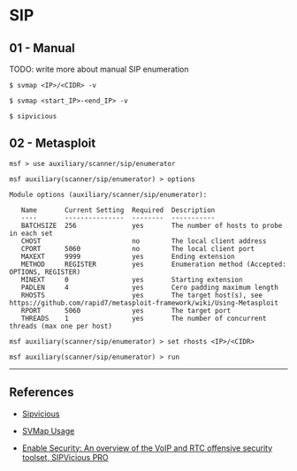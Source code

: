 # SIP

## 01 - Manual

TODO: write more about manual SIP enumeration

```
$ svmap <IP>/<CIDR> -v

$ svmap <start_IP>-<end_IP> -v
```

```
$ sipvicious
```

## 02 - Metasploit

```
msf > use auxiliary/scanner/sip/enumerator

msf auxiliary(scanner/sip/enumerator) > options

Module options (auxiliary/scanner/sip/enumerator):

   Name       Current Setting  Required  Description
   ----       ---------------  --------  -----------
   BATCHSIZE  256              yes       The number of hosts to probe in each set
   CHOST                       no        The local client address
   CPORT      5060             no        The local client port
   MAXEXT     9999             yes       Ending extension
   METHOD     REGISTER         yes       Enumeration method (Accepted: OPTIONS, REGISTER)
   MINEXT     0                yes       Starting extension
   PADLEN     4                yes       Cero padding maximum length
   RHOSTS                      yes       The target host(s), see https://github.com/rapid7/metasploit-framework/wiki/Using-Metasploit
   RPORT      5060             yes       The target port
   THREADS    1                yes       The number of concurrent threads (max one per host)

msf auxiliary(scanner/sip/enumerator) > set rhosts <IP>/<CIDR>

msf auxiliary(scanner/sip/enumerator) > run
```

---
## References

- [Sipvicious](https://github.com/EnableSecurity/sipvicious)

- [SVMap Usage](https://github.com/EnableSecurity/sipvicious/wiki/SVMap-Usage)

- [Enable Security: An overview of the VoIP and RTC offensive security toolset, SIPVicious PRO](https://www.youtube.com/watch?v=9EL8Swns9z0)